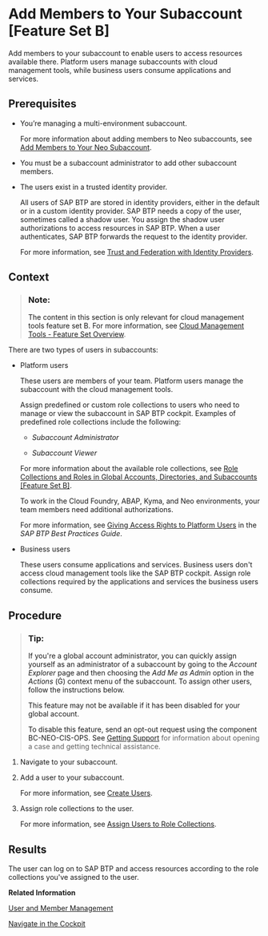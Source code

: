 <!-- loio1e1b7b60bb1b4764a2d4bb96bd73182d -->

<link rel="stylesheet" type="text/css" href="../css/sap-icons.css"/>

# Add Members to Your Subaccount \[Feature Set B\]

Add members to your subaccount to enable users to access resources available there. Platform users manage subaccounts with cloud management tools, while business users consume applications and services.



<a name="loio1e1b7b60bb1b4764a2d4bb96bd73182d__prereq_sf4_3hg_klb"/>

## Prerequisites

-   You’re managing a multi-environment subaccount.

    For more information about adding members to Neo subaccounts, see [Add Members to Your Neo Subaccount](https://help.sap.com/docs/btp/sap-btp-neo-environment/add-members-to-your-neo-subaccount?version=Cloud).

-   You must be a subaccount administrator to add other subaccount members.

-   The users exist in a trusted identity provider.

    All users of SAP BTP are stored in identity providers, either in the default or in a custom identity provider. SAP BTP needs a copy of the user, sometimes called a shadow user. You assign the shadow user authorizations to access resources in SAP BTP. When a user authenticates, SAP BTP forwards the request to the identity provider.

    For more information, see [Trust and Federation with Identity Providers](trust-and-federation-with-identity-providers-cb1bc8f.md).




<a name="loio1e1b7b60bb1b4764a2d4bb96bd73182d__context_uqz_cjg_klb"/>

## Context

> ### Note:  
> The content in this section is only relevant for cloud management tools feature set B. For more information, see [Cloud Management Tools - Feature Set Overview](https://help.sap.com/viewer/65de2977205c403bbc107264b8eccf4b/Cloud/en-US/caf4e4e23aef4666ad8f125af393dfb2.html).

There are two types of users in subaccounts:

-   Platform users

    These users are members of your team. Platform users manage the subaccount with the cloud management tools.

    Assign predefined or custom role collections to users who need to manage or view the subaccount in SAP BTP cockpit. Examples of predefined role collections include the following:

    -   *Subaccount Administrator*

    -   *Subaccount Viewer*


    For more information about the available role collections, see [Role Collections and Roles in Global Accounts, Directories, and Subaccounts \[Feature Set B\]](../10-concepts/role-collections-and-roles-in-global-accounts-directories-and-subaccounts-feature-set-b-0039cf0.md).

    To work in the Cloud Foundry, ABAP, Kyma, and Neo environments, your team members need additional authorizations.

    For more information, see [Giving Access Rights to Platform Users](https://help.sap.com/docs/btp/best-practices/giving-access-rights-to-platform-users) in the *SAP BTP Best Practices Guide*.

-   Business users

    These users consume applications and services. Business users don't access cloud management tools like the SAP BTP cockpit. Assign role collections required by the applications and services the business users consume.




<a name="loio1e1b7b60bb1b4764a2d4bb96bd73182d__steps_vqz_cjg_klb"/>

## Procedure

> ### Tip:  
> If you're a global account administrator, you can quickly assign yourself as an administrator of a subaccount by going to the *Account Explorer* page and then choosing the *Add Me as Admin* option in the *Actions* \(<span class="SAP-icons-V5"></span>\) context menu of the subaccount. To assign other users, follow the instructions below.
> 
> This feature may not be available if it has been disabled for your global account.
> 
> To disable this feature, send an opt-out request using the component BC-NEO-CIS-OPS. See [Getting Support](../70-getting-support/getting-support-5dd7398.md) for information about opening a case and getting technical assistance.

1.  Navigate to your subaccount.

2.  Add a user to your subaccount.

    For more information, see [Create Users](create-users-a3bc7e8.md).

3.  Assign role collections to the user.

    For more information, see [Assign Users to Role Collections](assign-users-to-role-collections-c576676.md).




<a name="loio1e1b7b60bb1b4764a2d4bb96bd73182d__result_syg_v3g_klb"/>

## Results

The user can log on to SAP BTP and access resources according to the role collections you've assigned to the user.

**Related Information**  


[User and Member Management](../10-concepts/user-and-member-management-cc1c676.md "On SAP BTP, member management takes place at all levels from global account to environment, while user management is relevant for business applications.")

[Navigate in the Cockpit](navigate-in-the-cockpit-0874895.md "Learn how to navigate to your global accounts and subaccounts in the SAP BTP cockpit.")

